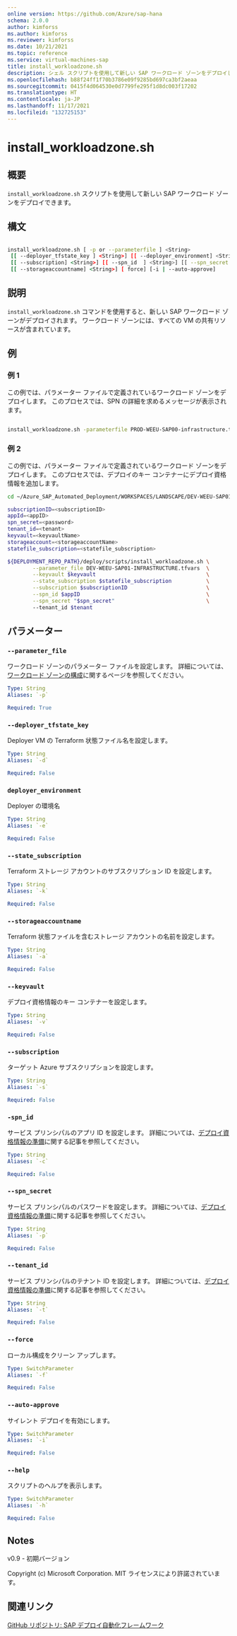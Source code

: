 ```yaml
---
online version: https://github.com/Azure/sap-hana
schema: 2.0.0
author: kimforss
ms.author: kimforss
ms.reviewer: kimforss
ms.date: 10/21/2021
ms.topic: reference
ms.service: virtual-machines-sap
title: install_workloadzone.sh
description: シェル スクリプトを使用して新しい SAP ワークロード ゾーンをデプロイします。
ms.openlocfilehash: b88f24ff1f70b3786e09f9285bd697ca3bf2aeaa
ms.sourcegitcommit: 0415f4d064530e0d7799fe295f1d8dc003f17202
ms.translationtype: HT
ms.contentlocale: ja-JP
ms.lasthandoff: 11/17/2021
ms.locfileid: "132725153"
---
```

# <a name="install_workloadzonesh"></a>install_workloadzone.sh

## <a name="synopsis"></a>概要
`install_workloadzone.sh` スクリプトを使用して新しい SAP ワークロード ゾーンをデプロイできます。

## <a name="syntax"></a>構文

```bash

install_workloadzone.sh [ -p or --parameterfile ] <String> 
 [[ --deployer_tfstate_key ] <String>] [[ --deployer_environment] <String>] [[ --state_subscription] <String>] [[ --storageaccountname ]
 [[ --subscription] <String>] [[ --spn_id  ] <String>] [[ --spn_secret ] <String>] [[ --tenant_id ] <String>]
 [[ --storageaccountname] <String>] [ force] [-i | --auto-approve]
```

## <a name="description"></a>説明
`install_workloadzone.sh` コマンドを使用すると、新しい SAP ワークロード ゾーンがデプロイされます。 ワークロード ゾーンには、すべての VM の共有リソースが含まれています。

## <a name="examples"></a>例

### <a name="example-1"></a>例 1

この例では、パラメーター ファイルで定義されているワークロード ゾーンをデプロイします。 このプロセスでは、SPN の詳細を求めるメッセージが表示されます。

```bash

install_workloadzone.sh -parameterfile PROD-WEEU-SAP00-infrastructure.tfvars
```

### <a name="example-2"></a>例 2

この例では、パラメーター ファイルで定義されているワークロード ゾーンをデプロイします。 このプロセスでは、デプロイのキー コンテナーにデプロイ資格情報を追加します。

```bash
cd ~/Azure_SAP_Automated_Deployment/WORKSPACES/LANDSCAPE/DEV-WEEU-SAP01-INFRASTRUCTURE

subscriptionID=<subscriptionID>
appId=<appID>
spn_secret=<password>
tenant_id=<tenant>
keyvault=<keyvaultName>
storageaccount=<storageaccountName>
statefile_subscription=<statefile_subscription>

${DEPLOYMENT_REPO_PATH}/deploy/scripts/install_workloadzone.sh \
        --parameter_file DEV-WEEU-SAP01-INFRASTRUCTURE.tfvars  \
        --keyvault $keyvault                                   \
        --state_subscription $statefile_subscription           \
        --subscription $subscriptionID                         \
        --spn_id $appID                                        \
        --spn_secret "$spn_secret"                             \ 
        --tenant_id $tenant
```
## <a name="parameters"></a>パラメーター

### `--parameter_file`
ワークロード ゾーンのパラメーター ファイルを設定します。 詳細については、[ワークロード ゾーンの構成](../automation-configure-workload-zone.md)に関するページを参照してください。

```yaml
Type: String
Aliases: `-p`

Required: True
```

### `--deployer_tfstate_key`
Deployer VM の Terraform 状態ファイル名を設定します。

```yaml
Type: String
Aliases: `-d`

Required: False
```

### `deployer_environment`
Deployer の環境名

```yaml
Type: String
Aliases: `-e`

Required: False
```

### `--state_subscription`
Terraform ストレージ アカウントのサブスクリプション ID を設定します。

```yaml
Type: String
Aliases: `-k`

Required: False
```
### `--storageaccountname`
Terraform 状態ファイルを含むストレージ アカウントの名前を設定します。

```yaml
Type: String
Aliases: `-a`

Required: False
```

### `--keyvault`
デプロイ資格情報のキー コンテナーを設定します。

```yaml
Type: String
Aliases: `-v`

Required: False
```

### `--subscription`
ターゲット Azure サブスクリプションを設定します。

```yaml
Type: String
Aliases: `-s`

Required: False
```

### `-spn_id`
サービス プリンシパルのアプリ ID を設定します。 詳細については、[デプロイ資格情報の準備](../automation-deploy-control-plane.md#prepare-the-deployment-credentials)に関する記事を参照してください。

```yaml
Type: String
Aliases: `-c`

Required: False
```

### `--spn_secret`
サービス プリンシパルのパスワードを設定します。 詳細については、[デプロイ資格情報の準備](../automation-deploy-control-plane.md#prepare-the-deployment-credentials)に関する記事を参照してください。 

```yaml
Type: String
Aliases: `-p`

Required: False
```

### `--tenant_id`
サービス プリンシパルのテナント ID を設定します。 詳細については、[デプロイ資格情報の準備](../automation-deploy-control-plane.md#prepare-the-deployment-credentials)に関する記事を参照してください。 

```yaml
Type: String
Aliases: `-t`

Required: False
```

### `--force`
ローカル構成をクリーン アップします。

```yaml
Type: SwitchParameter
Aliases: `-f`

Required: False
```

### `--auto-approve`
サイレント デプロイを有効にします。

```yaml
Type: SwitchParameter
Aliases: `-i`

Required: False
```

### `--help`
スクリプトのヘルプを表示します。

```yaml
Type: SwitchParameter
Aliases: `-h`

Required: False
```


## <a name="notes"></a>Notes
v0.9 - 初期バージョン


Copyright (c) Microsoft Corporation.
MIT ライセンスにより許諾されています。

## <a name="related-links"></a>関連リンク

[GitHub リポジトリ: SAP デプロイ自動化フレームワーク](https://github.com/Azure/sap-hana)
